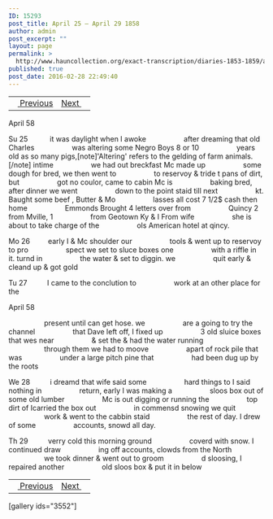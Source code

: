 ```yaml
---
ID: 15293
post_title: April 25 – April 29 1858
author: admin
post_excerpt: ""
layout: page
permalink: >
  http://www.hauncollection.org/exact-transcription/diaries-1853-1859/april-25-april-29-1858/
published: true
post_date: 2016-02-28 22:49:40
---
```

<table style="width: 100%;" align="center">
<tbody>
<tr>
<td><a href="http://www.hauncollection.org/version-2/diaries-1853-1859/april-21-april-24-1858/"><img src="https://lh3.googleusercontent.com/-EFJpxxNiPNw/VqgtWBCZrMI/AAAAAAAAAFU/WfY4lPFWWkg/s800-Ic42/Soeb-Plain-Arrows-8-10px.png" alt="" width="10" height="10" /> Previous</a></td>
<td style="text-align: right;"><a href="http://www.hauncollection.org/version-2/diaries-1853-1859/april-25-29-1858/">Next <img src="https://lh3.googleusercontent.com/-67k0cYlpXHw/VqgtWKz1MXI/AAAAAAAAAFU/k9PW_Piyurk/s800-Ic42/Soeb-Plain-Arrows-5-10px.png" alt="" width="10" height="10" /></a></td>
</tr>
</tbody>
</table>
April 58

Su 25           it was daylight when I awoke
<span style="margin-left: 70px;">after dreaming that old Charles
<span style="margin-left: 70px;">was altering some Negro Boys 8 or 10
<span style="margin-left: 70px;">years old as so many pigs,[note]'Altering' refers to the gelding of farm animals.[/note] intime
<span style="margin-left: 70px;">we had out breckfast Mc made up
<span style="margin-left: 70px;">some dough for bred, we then went to
<span style="margin-left: 70px;">to reservoy &amp; tride t pans of dirt, but
<span style="margin-left: 70px;">got no coulor, came to cabin Mc is
<span style="margin-left: 70px;">baking bred, after dinner we went
<span style="margin-left: 70px;">down to the point staid till next
<span style="margin-left: 70px;">kt. Baught some beef , Butter &amp; Mo
<span style="margin-left: 70px;">lasses all cost 7 1/2$ cash then home
<span style="margin-left: 70px;">Emmonds Brought 4 letters over from
<span style="margin-left: 70px;">Quincy 2 from Mville, 1
<span style="margin-left: 70px;">from Geotown Ky &amp; I From wife
<span style="margin-left: 70px;">she is about to take charge of the
<span style="margin-left: 70px;">ols American hotel at qincy.</span></span></span></span></span></span></span></span></span></span></span></span></span></span></span></span>

Mo 26         early I &amp; Mc shoulder our
<span style="margin-left: 70px;">tools &amp; went up to reservoy to pro
<span style="margin-left: 70px;">spect we set to sluce boxes one
<span style="margin-left: 70px;">with a riffle in it. turnd in
<span style="margin-left: 70px;">the water &amp; set to diggin. we
<span style="margin-left: 70px;">quit early &amp; cleand up &amp; got gold</span></span></span></span></span>

Tu 27          I came to the conclution to
<span style="margin-left: 70px;">work at an other place for the</span>

April 58

<span style="margin-left: 70px;">present until can get hose. we
<span style="margin-left: 70px;">are a going to try the channel
<span style="margin-left: 70px;">that Dave left off, I fixed up
<span style="margin-left: 70px;">3 old sluice boxes that wes near
<span style="margin-left: 70px;">&amp; set the &amp; had the water running
<span style="margin-left: 70px;">through them we had to moove
<span style="margin-left: 70px;">apart of rock pile that was
<span style="margin-left: 70px;">under a large pitch pine that
<span style="margin-left: 70px;">had been dug up by the roots</span></span></span></span></span></span></span></span></span>

We 28          i dreamd that wife said some
<span style="margin-left: 70px;">hard things to I said nothing in
<span style="margin-left: 70px;">return, early I was making a
<span style="margin-left: 70px;">sloos box out of some old lumber
<span style="margin-left: 70px;">Mc is out digging or running the
<span style="margin-left: 70px;">top dirt of Icarried the box out
<span style="margin-left: 70px;">in commensd snowing we quit
<span style="margin-left: 70px;">work &amp; went to the cabbin staid
<span style="margin-left: 70px;">the rest of day. I drew of some
<span style="margin-left: 70px;">accounts, snowd all day.</span></span></span></span></span></span></span></span></span>

Th 29          verry cold this morning ground
<span style="margin-left: 70px;">coverd with snow. I continued draw
<span style="margin-left: 70px;">ing off accounts, clowds from the North
<span style="margin-left: 70px;">we took dinner &amp; went out to groom
<span style="margin-left: 70px;">d sloosing, I repaired another
<span style="margin-left: 70px;">old sloos box &amp; put it in below</span></span></span></span></span>
<table style="width: 100%;" align="center">
<tbody>
<tr>
<td><a href="http://www.hauncollection.org/version-2/diaries-1853-1859/april-21-april-24-1858/"><img src="https://lh3.googleusercontent.com/-EFJpxxNiPNw/VqgtWBCZrMI/AAAAAAAAAFU/WfY4lPFWWkg/s800-Ic42/Soeb-Plain-Arrows-8-10px.png" alt="" width="10" height="10" /> Previous</a></td>
<td style="text-align: right;"><a href="http://www.hauncollection.org/version-2/diaries-1853-1859/april-25-29-1858/">Next <img src="https://lh3.googleusercontent.com/-67k0cYlpXHw/VqgtWKz1MXI/AAAAAAAAAFU/k9PW_Piyurk/s800-Ic42/Soeb-Plain-Arrows-5-10px.png" alt="" width="10" height="10" /></a></td>
</tr>
</tbody>
</table>
[gallery ids="3552"]